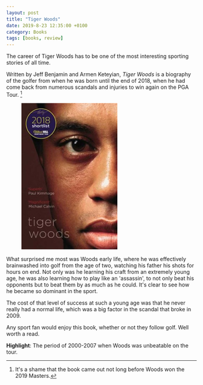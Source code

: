 ```yaml
---
layout: post
title: "Tiger Woods"
date: 2019-8-23 12:35:00 +0100
category: Books
tags: [books, review]
---
```


The career of Tiger Woods has to be one of the most interesting sporting stories of all time. 

Written by Jeff Benjamin and Armen Keteyian, _Tiger Woods_ is a biography of the golfer from when he was born until the end of 2018, when he had come back from numerous scandals and injuries to win again on the PGA Tour. [^1]
 
<figure>
	<img src="/images/2019/8/tiger-woods.png" width="254" />
</figure>

What surprised me most was Woods early life, where he was effectively brainwashed into golf from the age of two, watching his father his shots for hours on end. Not only was he learning his craft from an extremely young age, he was also learning how to play like an 'assassin', to not only beat his opponents but to beat them by as much as he could. It's clear to see how he became so dominant in the sport. 

The cost of that level of success at such a young age was that he never really had a normal life, which was a big factor in the scandal that broke in 2009.

Any sport fan would enjoy this book, whether or not they follow golf. Well worth a read.

**Highlight**: The period of 2000-2007 when Woods was unbeatable on the tour.

[^1]:It's a shame that the book came out not long before Woods won the 2019 Masters. 